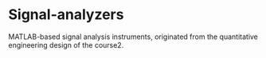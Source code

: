 # Signal-analyzers
MATLAB-based signal analysis instruments, originated from the quantitative engineering design of the course2.
